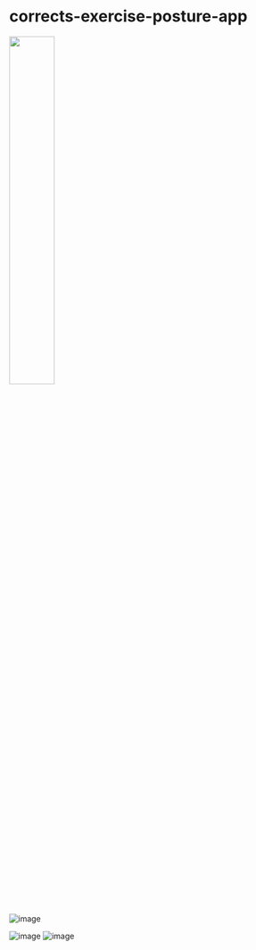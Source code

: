 # corrects-exercise-posture-app

<img width="40%" src="https://github.com/hswek/corrects-exercise-posture-app/blob/main/VideoEditor_20230509_022034.gif"/>

![image](https://user-images.githubusercontent.com/70687398/237003046-962b692a-608f-4ce7-91be-6c9d89282f8c.png)


![image](https://user-images.githubusercontent.com/70687398/237003247-2510f4f6-e2d3-4adb-b33e-961d0882d985.png)
![image](https://user-images.githubusercontent.com/70687398/237003304-f1d92ad5-ba09-4eb1-a0f2-c21df4230e04.png)

